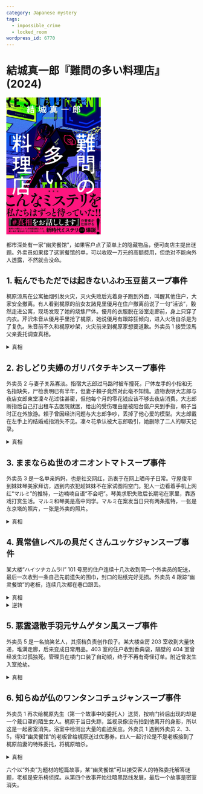 ```yaml
---
category: Japanese mystery
tags:
  - impossible_crime
  - locked_room
wordpress_id: 6770
---
```


# 結城真一郎『難問の多い料理店』(2024)

<img src=images/2024_cover.jpg width=250/>

都市深处有一家“幽灵餐馆”，如果客户点了菜单上的隐藏物品，便可向店主提出谜题。外卖员如果接了这家餐馆的单，可以收取一万元的高额费用，但绝对不能向外人透露，不然就会没命。

## 1. 転んでもただでは起きないふわ玉豆苗スープ事件

梶原涼馬在公寓抽烟引发火灾，灭火失败后光着身子跑到外面，叫醒其他住户，大家安全撤离。有人看到梶原的前女友諸見里優月在住户撤离前说了一句“活该”，毅然走进公寓，现场发现了她的烧焦尸体。優月的衣服脱在浴室走廊前，身上只穿了内衣。芹沢朱音从優月手里抢了梶原，她说優月有跟踪狂倾向，进入火场自杀是为了复仇。朱音前不久和梶原吵架，火灾前来到梶原家想要道歉。外卖员 1 接受涼馬父亲委托调查真相。

<details><summary>真相</summary>
梶原请優月到家里喝酒，把她灌醉，穿成女装假扮優月走入公寓，说“活该”让人以为是复仇。梶原脱下女装，光着身子跑到外面，来不及给優月重新穿上衣服。（伏线：梶原谎称睡觉，却没有摘下隐形眼镜，还能认出二十米开外的女人。）
</details>

## 2. おしどり夫婦のガリバタチキンスープ事件

外卖员 2 与妻子关系寡淡。指宿大志郎过马路时被车撞死，尸体左手的小指和无名指缺失，尸检表明已有半年，但妻子頼子竟然对此毫不知情。遗物表明大志郎与夜店女郎東堂凜々花过往甚密，但他每个月的零花钱应该不够去夜店消费。大志郎断指后自己打出租车去医院就医，给出的受伤理由是被阳台窗户夹到手指，頼子当时正在外旅游。頼子曾因经济问题与大志郎争吵，丢掉了他心爱的模型。大志郎戴在左手上的结婚戒指消失不见。凜々花承认被大志郎吸引，她删除了二人的聊天记录。

<details><summary>真相</summary>
凜々花偷走大志郎的戒指，大志郎为了避免被妻子发现责怪，在妻子回来的前一天切断手指。他没有叫救护车，是因为怕被救护员问到断指所在。（伏线：凜々花知道頼子的名字，是因为看到戒指内侧刻的名字。）不料妻子对他漠不关心，过了半年都没有察觉断指。
</details>

## 3. ままならぬ世のオニオントマトスープ事件

外卖员 3 是一名单亲妈妈，也是社交网红，热衷于在网上晒母子日常。守屋俊平到妹妹琴美家拜访，遇到内衣犯趁妹妹不在家试图闯空门。犯人一边看着手机上网红“マルミ”的推特，一边喃喃自语“不会吧”。琴美求职失败后长期宅在家里，靠游戏打赏生活。マルミ和琴美是高中同学。マルミ在案发当日只有两条推特，一张是东京塔的照片，一张是外卖的照片。

<details><summary>真相</summary>
マルミ在案发当日拜访琴美，点了一份外卖，上面有外卖小哥的祝福语。外卖员给每个客户的祝福语有细微差异，通过比对社交媒体上的照片，就可以找出每个地址对应的社交账户，并根据客户不在家的时间行窃。マルミ发现琴美在自己的推特上恶意留言，故意在推特上发表外出计划和外卖照片，引诱犯人到琴美家行窃。犯人在门口说“不会吧”是发现找错地址。
</details>

## 4. 異常値レベルの具だくさんユッケジャンスープ事件

某大楼“ハイツナカムラII” 101 号房的住户连续十几次收到同一个外卖员的配送，最后一次收到一条自己先前遗失的围巾，封口的贴纸完好无损。外卖员 4 跟踪“幽灵餐馆”的老板，连续几次都在巷口跟丢。

<details><summary>真相</summary>
大楼标识不清，外卖误送到一号楼 101，被一号楼 101 的男住户 A 转送给二号楼 101 的女住户 B。A 暗恋 B，捡到她的围巾将其送还，封口贴纸是市面上可以买到的。
</details>

<details><summary>逆转</summary>
外卖员 4 为了调查“幽灵餐馆”的老板，与二号楼 101 的住户合作编织了剧情。（伏线：铁道口放下，外卖员绕路后会先抵达二号楼，不会送错。）老板识破外卖员 4 的意图，将其推下站台灭口。
</details>

## 5. 悪霊退散手羽元サムゲタン風スープ事件

外卖员 5 是一名搞笑艺人，其搭档负责创作段子。某大楼空房 203 室收到大量快递，堆满走廊，后来变成日常用品。403 室的住户收到香典袋，隔壁的 404 室曾经发生过孤独死。管理员在楼门口装了自动锁，终于不再有奇怪订单。附近曾发生入室抢劫。

<details><summary>真相</summary>
202 室女性住户担心入室抢劫，想要管理员安装门禁系统，未能如愿，于是订了许多快递寄给 203 空房，迫使管理员安装门锁。快递后来变成日用品是为了省钱。管理员想要赶走 403 室的住户涨房租，借机给 403 室寄香典袋。
</details>

## 6. 知らぬが仏のワンタンコチュジャンスープ事件

外卖员 1 再次给梶原先生（第一个故事中的委托人）送货，按响门铃后出现的却是一个戴口罩的陌生女人。梶原于当日失踪，监视录像没有拍到他离开的身影，所以这是一起密室消失。浴室中检测出大量的血迹反应。外卖员 1 遇到外卖员 2、3、5，得知“幽灵餐馆”的老板曾给梶原送过优惠券，四人一起讨论是不是老板接到了梶原前妻的特殊委托，将梶原暗杀。

<details><summary>真相</summary>
老板接受暗杀委托，给梶原寄了优惠券，其中一份食物是汤面。外卖员 1 接了梶原的外卖单，因为有汤面所以减缓行进速度，老板则派出戴口罩的女人伪装成外卖员抢先进入梶原家，将其分尸后装入行李包带走。结尾老板暗示外卖员 1 会被“抹去”。
</details>

六个以“外卖”为题材的短篇故事，某“幽灵餐馆”可以接受客人的特殊委托解答谜题，老板是安乐椅侦探。从第四个故事开始往暗黑路线发展，最后一个故事是密室消失。